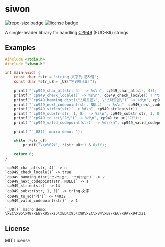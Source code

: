 # siwon

![repo-size badge](https://img.shields.io/github/repo-size/jdeokkim/siwon)
![license badge](https://img.shields.io/github/license/jdeokkim/siwon)

A single-header library for handling [CP949](https://en.wikipedia.org/wiki/Unified_Hangul_Code) (EUC-KR) strings.

## Examples

```c
#include <stdio.h>
#include "siwon.h"

int main(void) {
    const char *str = "string-文字列-문자열";
    const char *str_u8 = _U8("안녕하세요!");

    printf("`cp949_char_at(str, 4)` -> %s\n", cp949_char_at(str, 4));
    printf("`cp949_check_locale()` -> %s\n", cp949_check_locale() ? "true" : "false");
    printf("`cp949_hamming_dist(\"스마트폰\", \"스타트업\")` -> %d\n", cp949_hamming_dist("스마트폰", "스타트업"));
    printf("`cp949_next_codepoint(str, NULL)` -> %s\n", cp949_next_codepoint(str, NULL));
    printf("`cp949_strlen(str)` -> %d\n", cp949_strlen(str));
    printf("`cp949_substr(str, 1, 8)` -> %s\n", cp949_substr(str, 1, 8));
    printf("`cp949_to_uc(\"가\")` -> %d\n", cp949_to_uc("가"));
    printf("`cp949_valid_codepoint(str)` -> %d\n\n", cp949_valid_codepoint(str));

    printf("`_U8()` macro demo: ");

    while (*str_u8)
        printf("\\x%02X", *(str_u8++) & 0xff);

    return 0;
}
```

```
`cp949_char_at(str, 4)` -> n
`cp949_check_locale()` -> true
`cp949_hamming_dist("스마트폰", "스타트업")` -> 2
`cp949_next_codepoint(str, NULL)` -> s
`cp949_strlen(str)` -> 14
`cp949_substr(str, 1, 8)` -> tring-文字
`cp949_to_uc("가")` -> 44032
`cp949_valid_codepoint(str)` -> 1

`_U8()` macro demo: \xEC\x95\x88\xEB\x85\x95\xED\x95\x98\xEC\x84\xB8\xEC\x9A\x94\x21
```

## License

MIT License

